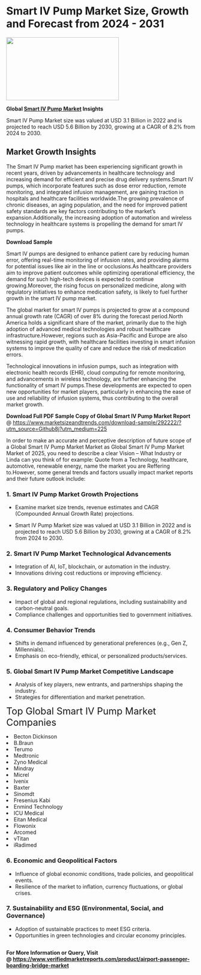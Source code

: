 <H1>Smart IV Pump Market Size, Growth and Forecast from 2024 - 2031</H1><img class="aligncenter size-medium wp-image-584254" src="https://thirdeyenews.in/wp-content/uploads/2024/09/Global-Market-Research-300x168.jpeg" alt="" width="300" height="168" /><p><strong>Global&nbsp;<a href="https://www.marketsizeandtrends.com/download-sample/292222/?utm_source=Github8j?utm_medium=225">Smart IV Pump Market</a> Insights</strong></p><p>Smart IV Pump Market size was valued at USD 3.1 Billion in 2022 and is projected to reach USD 5.6 Billion by 2030, growing at a CAGR of 8.2% from 2024 to 2030.</p><p><h2>Market Growth Insights</h2> <p>The Smart IV Pump market has been experiencing significant growth in recent years, driven by advancements in healthcare technology and increasing demand for efficient and precise drug delivery systems.Smart IV pumps, which incorporate features such as dose error reduction, remote monitoring, and integrated infusion management, are gaining traction in hospitals and healthcare facilities worldwide.The growing prevalence of chronic diseases, an aging population, and the need for improved patient safety standards are key factors contributing to the market’s expansion.Additionally, the increasing adoption of automation and wireless technology in healthcare systems is propelling the demand for smart IV pumps.</p> <p><strong>Download Sample</strong></p> <p>Smart IV pumps are designed to enhance patient care by reducing human error, offering real-time monitoring of infusion rates, and providing alarms for potential issues like air in the line or occlusions.As healthcare providers aim to improve patient outcomes while optimizing operational efficiency, the demand for such high-tech devices is expected to continue growing.Moreover, the rising focus on personalized medicine, along with regulatory initiatives to enhance medication safety, is likely to fuel further growth in the smart IV pump market.</p> <p>The global market for smart IV pumps is projected to grow at a compound annual growth rate (CAGR) of over 8% during the forecast period.North America holds a significant share of the market, primarily due to the high adoption of advanced medical technologies and robust healthcare infrastructure.However, regions such as Asia-Pacific and Europe are also witnessing rapid growth, with healthcare facilities investing in smart infusion systems to improve the quality of care and reduce the risk of medication errors.</p> <p>Technological innovations in infusion pumps, such as integration with electronic health records (EHR), cloud computing for remote monitoring, and advancements in wireless technology, are further enhancing the functionality of smart IV pumps.These developments are expected to open new opportunities for market players, particularly in enhancing the ease of use and reliability of infusion systems, thus contributing to the overall market growth.</p> <p><span class=""><strong>Download Full PDF Sample Copy of Global Smart IV Pump Market Report</strong> @ <a href="https://www.marketsizeandtrends.com/download-sample/292222/?utm_source=Github8j?utm_medium=225" target="_blank">https://www.marketsizeandtrends.com/download-sample/292222/?utm_source=Github8j?utm_medium=225</a></span></p><p>In order to make an accurate and perceptive description of future scope of a Global&nbsp;Smart IV Pump Market Market as Global&nbsp;Smart IV Pump Market Market of 2025, you need to describe a clear Vision &ndash; What Industry or Linda can you think of for example: Quote from a Technology, healthcare, automotive, renewable energy, name the market you are Reffering to.However, some general trends and factors usually impact market reports and their future outlook include:</p><h3>1.&nbsp;<strong>Smart IV Pump Market Growth Projections</strong></h3><ul><li>Examine market size trends, revenue estimates and CAGR (Compounded Annual Growth Rate) projections.</li><li><p>Smart IV Pump Market size was valued at USD 3.1 Billion in 2022 and is projected to reach USD 5.6 Billion by 2030, growing at a CAGR of 8.2% from 2024 to 2030.</p></li></ul><h3>2.&nbsp;<strong>Smart IV Pump Market Technological Advancements</strong></h3><ul><li>Integration of AI, IoT, blockchain, or automation in the industry.</li><li>Innovations driving cost reductions or improving efficiency.</li></ul><h3>3.&nbsp;<strong>Regulatory and Policy Changes</strong></h3><ul><li>Impact of global and regional regulations, including sustainability and carbon-neutral goals.</li><li>Compliance challenges and opportunities tied to government initiatives.</li></ul><h3>4.&nbsp;<strong>Consumer Behavior Trends</strong></h3><ul><li>Shifts in demand influenced by generational preferences (e.g., Gen Z, Millennials).</li><li>Emphasis on eco-friendly, ethical, or personalized products/services.</li></ul><h3>5.&nbsp;<strong>Global Smart IV Pump Market Competitive Landscape</strong></h3><ul><li>Analysis of key players, new entrants, and partnerships shaping the industry.</li><li>Strategies for differentiation and market penetration.</li></ul><p data-pm-slice="1 1 []"><span style="color: inherit; font-family: inherit; font-size: 25px;">Top Global Smart IV Pump Market Companies</span></p><div class="" data-test-id=""><p><li>Becton Dickinson</li><li> B.Braun</li><li> Terumo</li><li> Medtronic</li><li> Zyno Medical</li><li> Mindray</li><li> Micrel</li><li> Ivenix</li><li> Baxter</li><li> Sinomdt</li><li> Fresenius Kabi</li><li> Enmind Technology</li><li> ICU Medical</li><li> Eitan Medical</li><li> Flowonix</li><li> Arcomed</li><li> vTitan</li><li> iRadimed</li></p></div><h3>6.&nbsp;<strong>Economic and Geopolitical Factors</strong></h3><ul><li>Influence of global economic conditions, trade policies, and geopolitical events.</li><li>Resilience of the market to inflation, currency fluctuations, or global crises.</li></ul><h3>7.&nbsp;<strong>Sustainability and ESG (Environmental, Social, and Governance)</strong></h3><ul><li>Adoption of sustainable practices to meet ESG criteria.</li><li>Opportunities in green technologies and circular economy principles.</li></ul><h2><strong style="font-size: 14px;">For More Information or Query, Visit @&nbsp;</strong><a style="background-color: #ffffff; font-size: 14px;" href="https://www.marketsizeandtrends.com/report/smart-iv-pump-market/" target="_blank">https://www.verifiedmarketreports.com/product/airport-passenger-boarding-bridge-market</a></h2>